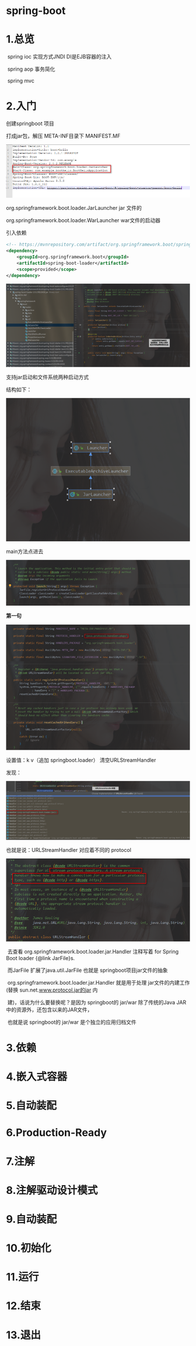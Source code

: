 # spring-boot

# 1.总览

​	spring ioc 实现方式JNDI  DI是EJB容器的注入

​	spring aop 事务简化

​	spring mvc  

# 2.入门



创建springboot 项目

打成jar包，解压  META-INF目录下 MANIFEST.MF 

![ image ](https://github.com/RyzeUserName/spring-boot/blob/master/assets/1567653220045.png)

org.springframework.boot.loader.JarLauncher   jar 文件的

org.springframework.boot.loader.WarLauncher   war文件的启动器

引入依赖

```xml
<!-- https://mvnrepository.com/artifact/org.springframework.boot/spring-boot-loader -->
<dependency>    
    <groupId>org.springframework.boot</groupId>   
    <artifactId>spring-boot-loader</artifactId>    
    <scope>provided</scope>
</dependency>
```



![image](https://github.com/RyzeUserName/spring-boot/blob/master/assets/1567654046850.png)

支持jar启动和文件系统两种启动方式

结构如下：

![image](https://github.com/RyzeUserName/spring-boot/blob/master/assets/1567654475580.png)

main方法点进去

![image](https://github.com/RyzeUserName/spring-boot/blob/master/assets/1567669076427.png)

**第一句**

![image](https://github.com/RyzeUserName/spring-boot/blob/master/assets/1567669133123.png)

设置值：k   v（追加 springboot.loader） 清空URLStreamHandler

发现：

![image](https://github.com/RyzeUserName/spring-boot/blob/master/assets/1567669344118.png)

也就是说：URLStreamHandler 对应着不同的 protocol 

![image](https://github.com/RyzeUserName/spring-boot/blob/master/assets/1567669494641.png)

​	去查看 org.springframework.boot.loader.jar.Handler  注释写着 for Spring Boot loader {@link JarFile}s.

​	而JarFile  扩展了java.util.JarFile   也就是 springboot项目jar文件的抽象

​	org.springframework.boot.loader.jar.Handler 就是用于处理 jar文件的内建工作(替换 sun.net.www.protocol.jar的jar 内

​	建)，话说为什么要替换呢？是因为 springboot的 jar/war 除了传统的Java JAR中的资源外，还包含以来的JAR文件，

​	也就是说  springboot的 jar/war  是个独立的应用归档文件



# 3.依赖

# 4.嵌入式容器

# 5.自动装配

# 6.Production-Ready

# 7.注解

# 8.注解驱动设计模式

# 9.自动装配

# 10.初始化

# 11.运行

# 12.结束

# 13.退出

